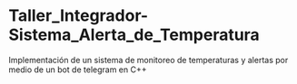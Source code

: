 # Taller_Integrador-Sistema_Alerta_de_Temperatura
Implementación de un sistema de monitoreo de temperaturas y alertas por medio de un bot de telegram en C++
